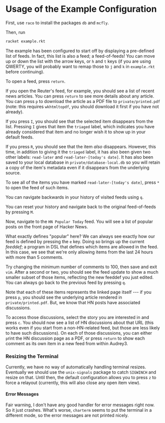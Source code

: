 # Usage of the Example Configuration
First, use `raco` to install the packages `db` and `mcfly`.

Then, run
```bash
racket example.rkt
```
The example has been configured to start off by displaying a pre-defined list
of feeds. In fact, this list is also a feed; a feed-of-feeds! You can move up
or down the list with the arrow keys, or `h` and `t` keys (if you are using
QWERTY, you will probably want to remap those to `j` and `k` in `example.rkt`
before continuing).

To open a feed, press `return`.

If you open the Reuter's feed, for example, you should see a list of recent
news articles. You can press `return` to see more details about any article. You
can press `p` to download the article as a PDF file to `private/printed.pdf`
(note: this requires `wkhtmltopdf`, you should download it first if you have
not already).

If you press `I`, you should see that the selected item disappears from the
list. Pressing `I` gives that item the `triaged` label, which indicates you
have already considered that item and no longer wish it to show up in your
default feeds.

If you press `R`, you should see that the item _also_ disappears. However, this
time, in addition to giving it the `triaged` label, it has also been given two
other labels: `read-later` and `read-later-[today's date]`. It has also been
saved to your local database in `private/database-local.db` so you will retain
a copy of the item's metadata even if it disappears from the underlying source.

To see all of the items you have marked `read-later-[today's date]`, press `*`
to open the feed of such items.

You can navigate backwards in your history of visited feeds using `q`.

You can reset your history and navigate back to the original feed-of-feeds by
pressing `M`.

Now, navigate to the `HN Popular Today` feed. You will see a list of popular
posts on the front page of Hacker News.

What exactly defines "popular" here? We can always see exactly how our feed is
defined by pressing the `e` key. Doing so brings up the current _feeddef_; a
program in DSL that defines which items are allowed in the feed. In this case,
we see that we're only allowing items from the last 24 hours with more than 5
comments.

Try changing the minimum number of comments to 100, then save and exit `vim`.
After a second or two, you should see the feed update to show a much smaller
subset of those items, reflecting the new feeddef you just edited. You can
always go back to the previous feed by pressing `q`.

Note that each of these items represents the linked page itself --- if you
press `p`, you should see the underlying article rendered in
`private/printed.pdf`. But, we know that HN posts have associated discussions.

To access those discussions, select the story you are interested in and press
`c`. You should now see a list of HN discussions about that URL (this works
even if you start from a non-HN-related feed, but those are less likely to have
such discussions). On each of those discussions, you can either `p`rint the HN
discussion page as a PDF, or press `return` to show each comment as its own
item in a new feed from within Audrey3.

### Resizing the Terminal
Currently, we have no way of automatically handling terminal resizes.
Eventually we should use the `unix-signals` package to catch `SIGWINCH` and
resize on that. Until then, the default configuration allows you to press `z`
to force a relayout (currently, this will also close any open item view).

#### Error Messages
Fair warning, I don't have any good handler for error messages right now. So it
just crashes. What's worse, `charterm` seems to put the terminal in a different
mode, so the error messages are not printed nicely.
